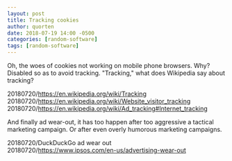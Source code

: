 ```yaml
---
layout: post
title: Tracking cookies
author: quorten
date: 2018-07-19 14:00 -0500
categories: [random-software]
tags: [random-software]
---
```


Oh, the woes of cookies not working on mobile phone browsers.  Why?
Disabled so as to avoid tracking.  "Tracking," what does Wikipedia say
about tracking?

20180720/https://en.wikipedia.org/wiki/Tracking  
20180720/https://en.wikipedia.org/wiki/Website_visitor_tracking  
20180720/https://en.wikipedia.org/wiki/Ad_tracking#Internet_tracking

And finally ad wear-out, it has too happen after too aggressive a
tactical marketing campaign.  Or after even overly humorous marketing
campaigns.

20180720/DuckDuckGo ad wear out  
20180720/https://www.ipsos.com/en-us/advertising-wear-out
